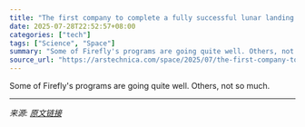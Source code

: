 ```yaml
---
title: "The first company to complete a fully successful lunar landing is going public"
date: 2025-07-28T22:52:57+08:00
categories: ["tech"]
tags: ["Science", "Space"]
summary: "Some of Firefly's programs are going quite well. Others, not so much."
source_url: "https://arstechnica.com/space/2025/07/the-first-company-to-complete-a-fully-successful-lunar-landing-is-going-public/"
---
```


Some of Firefly's programs are going quite well. Others, not so much.

---

*来源: [原文链接](https://arstechnica.com/space/2025/07/the-first-company-to-complete-a-fully-successful-lunar-landing-is-going-public/)*
